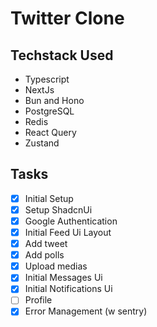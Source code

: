 # Twitter Clone
## Techstack Used

- Typescript
- NextJs
- Bun and Hono
- PostgreSQL
- Redis
- React Query
- Zustand

## Tasks

- [x] Initial Setup
- [x] Setup ShadcnUi
- [x] Google Authentication
- [x] Initial Feed Ui Layout
- [x] Add tweet
- [x] Add polls
- [x] Upload medias
- [x] Initial Messages Ui
- [x] Initial Notifications Ui
- [ ] Profile
- [x] Error Management (w sentry)
